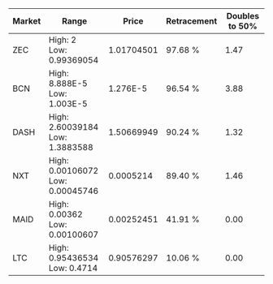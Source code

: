 | Market | Range | Price| Retracement | Doubles to 50% |
| --- | --- | --- | --- | --- |
| ZEC | High: 2<br />Low: 0.99369054 | 1.01704501 | 97.68 % | 1.47 |
| BCN | High: 8.888E-5<br />Low: 1.003E-5 | 1.276E-5 | 96.54 % | 3.88 |
| DASH | High: 2.60039184<br />Low: 1.3883588 | 1.50669949 | 90.24 % | 1.32 |
| NXT | High: 0.00106072<br />Low: 0.00045746 | 0.0005214 | 89.40 % | 1.46 |
| MAID | High: 0.00362<br />Low: 0.00100607 | 0.00252451 | 41.91 % | 0.00 |
| LTC | High: 0.95436534<br />Low: 0.4714 | 0.90576297 | 10.06 % | 0.00 |
